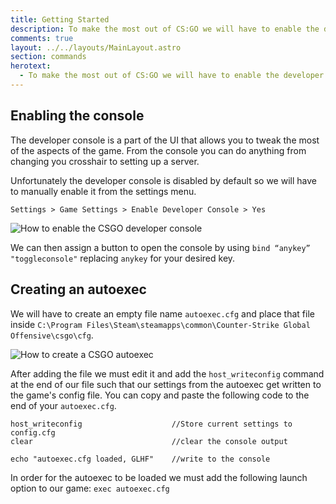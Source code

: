 ```yaml
---
title: Getting Started
description: To make the most out of CS:GO we will have to enable the developer console in game. We also recommend keeping your settings in a auto executable file so that you can take it with you easily to tournaments
comments: true
layout: ../../layouts/MainLayout.astro
section: commands
herotext:
  - To make the most out of CS:GO we will have to enable the developer console in game. We also recommend keeping your settings in a auto executable file so that you can take it with you easily to tournaments.
---
```


## Enabling the console

The developer console is a part of the UI that allows you to tweak the most of the aspects of the game. From the console you can do anything from changing you crosshair to setting up a server.

Unfortunately the developer console is disabled by default so we will have to manually enable it from the settings menu.

`Settings > Game Settings > Enable Developer Console > Yes`

![How to enable the CSGO developer console](/content/commands/devconsole.jpg#thumbnail-lg)

We can then assign a button to open the console by using `bind “anykey” "toggleconsole"` replacing `anykey` for your desired key.

## Creating an autoexec

We will have to create an empty file name `autoexec.cfg` and place that file inside `C:\Program Files\Steam\steamapps\common\Counter-Strike Global Offensive\csgo\cfg`.

![How to create a CSGO autoexec](/content/commands/autoexec1.png)

After adding the file we must edit it and add the `host_writeconfig` command at the end of our file such that our settings from the autoexec get written to the game's config file. You can copy and paste the following code to the end of your `autoexec.cfg`.

```
host_writeconfig                    //Store current settings to config.cfg
clear                               //clear the console output

echo "autoexec.cfg loaded, GLHF"    //write to the console
```

In order for the autoexec to be loaded we must add the following launch option to our game: `exec autoexec.cfg`
